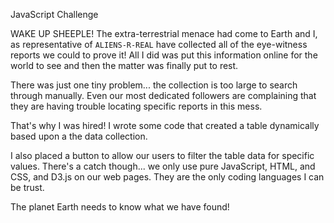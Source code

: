JavaScript Challenge

WAKE UP SHEEPLE! The extra-terrestrial menace had come to Earth and I, as representative of `ALIENS-R-REAL` have collected all of the eye-witness reports we could to prove it! All I did was put this information online for the world to see and then the matter was finally put to rest.

There was just one tiny problem... the collection is too large to search through manually. Even our most dedicated followers are complaining that they are having trouble locating specific reports in this mess.

That's why I was hired! I wrote some code that created a table dynamically based upon a the data collection. 

I also placed a button to allow our users to filter the table data for specific values. There's a catch though... we only use pure JavaScript, HTML, and CSS, and D3.js on our web pages. They are the only coding languages I can be trust.

The planet Earth needs to know what we have found!
